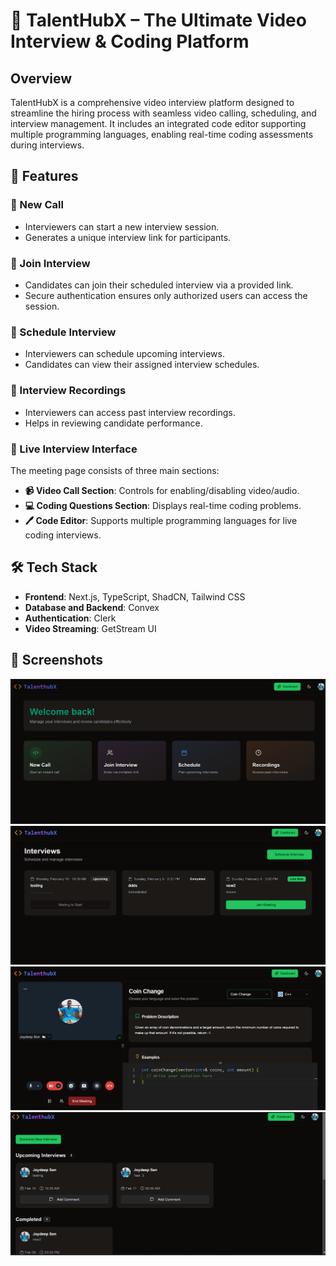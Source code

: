 # 🎯 TalentHubX – The Ultimate Video Interview & Coding Platform  

## Overview
TalentHubX is a comprehensive video interview platform designed to streamline the hiring process with seamless video calling, scheduling,
and interview management. It includes an integrated code editor supporting multiple programming languages, enabling real-time coding assessments during interviews.

## 🚀 Features

### 🔹 New Call
- Interviewers can start a new interview session.
- Generates a unique interview link for participants.

### 🔹 Join Interview
- Candidates can join their scheduled interview via a provided link.
- Secure authentication ensures only authorized users can access the session.

### 🔹 Schedule Interview
- Interviewers can schedule upcoming interviews.
- Candidates can view their assigned interview schedules.

### 🔹 Interview Recordings
- Interviewers can access past interview recordings.
- Helps in reviewing candidate performance.

### 🎥 Live Interview Interface
The meeting page consists of three main sections:
- **📹 Video Call Section**: Controls for enabling/disabling video/audio.
- **💻 Coding Questions Section**: Displays real-time coding problems.
- **🖊️ Code Editor**: Supports multiple programming languages for live coding interviews.

## 🛠 Tech Stack
- **Frontend**: Next.js, TypeScript, ShadCN, Tailwind CSS
- **Database and Backend**: Convex
- **Authentication**: Clerk
- **Video Streaming**: GetStream UI


## 📸 Screenshots

![Main Image](public/1.png)
![Main Image](public/2.png)
![Main Image](public/3.png)
![Main Image](public/4.png)

